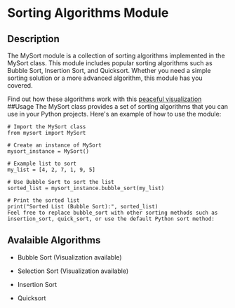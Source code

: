 # Sorting Algorithms Module
## Description
The MySort module is a collection of sorting algorithms implemented in the MySort class. This module includes popular sorting algorithms such as Bubble Sort, Insertion Sort, and Quicksort. Whether you need a simple sorting solution or a more advanced algorithm, this module has you covered.

Find out how these algorithms work with this [peaceful visualization](https://youtu.be/Pw7ct328M6A)
##Usage
The MySort class provides a set of sorting algorithms that you can use in your Python projects. Here's an example of how to use the module:

```
# Import the MySort class
from mysort import MySort

# Create an instance of MySort
mysort_instance = MySort()

# Example list to sort
my_list = [4, 2, 7, 1, 9, 5]

# Use Bubble Sort to sort the list
sorted_list = mysort_instance.bubble_sort(my_list)

# Print the sorted list
print("Sorted List (Bubble Sort):", sorted_list)
Feel free to replace bubble_sort with other sorting methods such as insertion_sort, quick_sort, or use the default Python sort method:
```

## Avalaible Algorithms

* Bubble Sort (Visualization available)

* Selection Sort (Visualization available)

* Insertion Sort

* Quicksort


